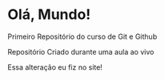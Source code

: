 # Olá, Mundo!
 Primeiro Repositório do curso de Git e Github

Repositório Criado durante uma aula ao vivo

Essa alteração eu fiz no site! 